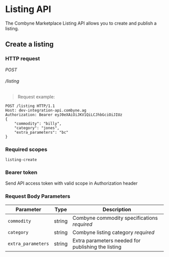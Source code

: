 # Listing API #

The Combyne Marketplace Listing API allows you to create and publish a listing. 

## Create a listing ##

### HTTP request ###

<div class="api-endpoint">
	<div class="endpoint-data">
		<i class="label label-post">POST</i>
		<h6>/listing</h6>
	</div>
</div>

> Request example:

```http
POST /listing HTTP/1.1
Host: dev-integration-api.combyne.ag
Authorization: Bearer eyJ0eXAiOiJKV1QiLCJhbGciOiJIUz
{
    "commodity": "billy",
    "category": "jones",
    "extra_parameters": "bc"
}
```

### Required scopes ###
`listing-create`

### Bearer token ###
Send API access token with valid scope in Authorization header

### Request Body Parameters ###

|   Parameter    |  Type  |                                                                                  Description                                                                                  |
|----------------|--------|-------------------------------------------------------------------------------------------------------------------------------------------------------------------------------|
| `commodity`     | string | Combyne commodity specifications <i class="label label-info">required</i>                                                                                                                       |
| `category`        | string | Combyne listing category <i class="label label-info">required</i>                                                                        |
| `extra_parameters`      | string | Extra parameters needed for publishing the listing |
